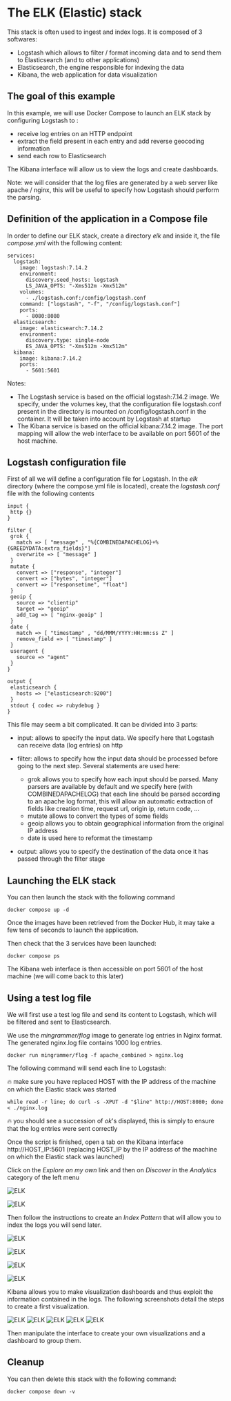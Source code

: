 # The ELK (Elastic) stack

This stack is often used to ingest and index logs. It is composed of 3 softwares:
* Logstash which allows to filter / format incoming data and to send them to Elasticsearch (and to other applications)
* Elasticsearch, the engine responsible for indexing the data
* Kibana, the web application for data visualization

## The goal of this example

In this example, we will use Docker Compose to launch an ELK stack by configuring Logstash to :
- receive log entries on an HTTP endpoint
- extract the field present in each entry and add reverse geocoding information
- send each row to Elasticsearch

The Kibana interface will allow us to view the logs and create dashboards.

Note: we will consider that the log files are generated by a web server like apache / nginx, this will be useful to specify how Logstash should perform the parsing.

## Definition of the application in a Compose file

In order to define our ELK stack, create a directory *elk* and inside it, the file *compose.yml* with the following content:

```
services:
  logstash:
    image: logstash:7.14.2
    environment:
      discovery.seed_hosts: logstash
      LS_JAVA_OPTS: "-Xms512m -Xmx512m"
    volumes:
      - ./logstash.conf:/config/logstash.conf
    command: ["logstash", "-f", "/config/logstash.conf"]
    ports:
      - 8080:8080
  elasticsearch:
    image: elasticsearch:7.14.2
    environment:
      discovery.type: single-node
      ES_JAVA_OPTS: "-Xms512m -Xmx512m"
  kibana:
    image: kibana:7.14.2
    ports:
      - 5601:5601
```

Notes:
- The Logstash service is based on the official logstash:7.14.2 image.
We specify, under the volumes key, that the configuration file logstash.conf present in the directory is mounted on /config/logstash.conf in the container. It will be taken into account by Logstash at startup
- The Kibana service is based on the official kibana:7.14.2 image. The port mapping will allow the web interface to be available on port 5601 of the host machine.

## Logstash configuration file

First of all we will define a configuration file for Logstash. In the *elk* directory (where the compose.yml file is located), create the *logstash.conf* file with the following contents

```
input {
 http {}
}

filter {
 grok {
   match => [ "message" , "%{COMBINEDAPACHELOG}+%{GREEDYDATA:extra_fields}"]
   overwrite => [ "message" ]
 }
 mutate {
   convert => ["response", "integer"]
   convert => ["bytes", "integer"]
   convert => ["responsetime", "float"]
 }
 geoip {
   source => "clientip"
   target => "geoip"
   add_tag => [ "nginx-geoip" ]
 }
 date {
   match => [ "timestamp" , "dd/MMM/YYYY:HH:mm:ss Z" ]
   remove_field => [ "timestamp" ]
 }
 useragent {
   source => "agent"
 }
}

output {
 elasticsearch {
   hosts => ["elasticsearch:9200"]
 }
 stdout { codec => rubydebug }
}
```

This file may seem a bit complicated. It can be divided into 3 parts:
* input: allows to specify the input data. We specify here that Logstash can receive data (log entries) on http

* filter: allows to specify how the input data should be processed before going to the next step. Several statements are used here:
  * grok allows you to specify how each input should be parsed. Many parsers are available by default and we specify here (with COMBINEDAPACHELOG) that each line should be parsed according to an apache log format, this will allow an automatic extraction of fields like creation time, request url, origin ip, return code, ...
  * mutate allows to convert the types of some fields
  * geoip allows you to obtain geographical information from the original IP address
  * date is used here to reformat the timestamp

* output: allows you to specify the destination of the data once it has passed through the filter stage

## Launching the ELK stack

You can then launch the stack with the following command

```
docker compose up -d
```

Once the images have been retrieved from the Docker Hub, it may take a few tens of seconds to launch the application.

Then check that the 3 services have been launched:

```
docker compose ps
```

The Kibana web interface is then accessible on port 5601 of the host machine (we will come back to this later)

## Using a test log file

We will first use a test log file and send its content to Logstash, which will be filtered and sent to Elasticsearch.

We use the *mingrammer/flog* image to generate log entries in Nginx format. The generated nginx.log file contains 1000 log entries.

```
docker run mingrammer/flog -f apache_combined > nginx.log
```

The following command will send each line to Logstash:

:fire: make sure you have replaced HOST with the IP address of the machine on which the Elastic stack was started

```
while read -r line; do curl -s -XPUT -d "$line" http://HOST:8080; done < ./nginx.log
```

:fire: you should see a succession of *ok*'s displayed, this is simply to ensure that the log entries were sent correctly

Once the script is finished, open a tab on the Kibana interface http://HOST_IP:5601 (replacing HOST_IP by the IP address of the machine on which the Elastic stack was launched)

Click on the *Explore on my own* link and then on *Discover* in the *Analytics* category of the left menu 

![ELK](./images/elk-1.png)

![ELK](./images/elk-2.png)

Then follow the instructions to create an *Index Pattern* that will allow you to index the logs you will send later.

![ELK](./images/elk-3.png)

![ELK](./images/elk-4.png)

![ELK](./images/elk-5.png)

![ELK](./images/elk-6.png)

Kibana allows you to make visualization dashboards and thus exploit the information contained in the logs. The following screenshots detail the steps to create a first visualization.

![ELK](./images/elk-7.png)
![ELK](./images/elk-8.png)
![ELK](./images/elk-9.png)
![ELK](./images/elk-10.png)
![ELK](./images/elk-11.png)

Then manipulate the interface to create your own visualizations and a dashboard to group them.

## Cleanup

You can then delete this stack with the following command:

```
docker compose down -v
```
